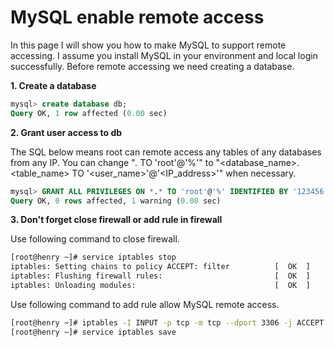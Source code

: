 # MySQL enable remote access
In this page I will show you how to make MySQL to support remote accessing. I assume you install MySQL in your
environment and local login successfully. Before remote accessing we need creating a database.

**1. Create a database**
```sql
mysql> create database db;
Query OK, 1 row affected (0.00 sec)
```

**2. Grant user access to db**

The SQL below means root can remote access any tables of any databases from any IP. You can change "*.* TO 'root'@'%'"
 to "<database_name>.<table_name> TO '<user_name>'@'<IP_address>'" when necessary.
```sql
mysql> GRANT ALL PRIVILEGES ON *.* TO 'root'@'%' IDENTIFIED BY '123456' WITH GRANT OPTION;
Query OK, 0 rows affected, 1 warning (0.00 sec)
```

**3. Don't forget close firewall or add rule in firewall**

Use following command to close firewall.
```bash
[root@henry ~]# service iptables stop
iptables: Setting chains to policy ACCEPT: filter          [  OK  ]
iptables: Flushing firewall rules:                         [  OK  ]
iptables: Unloading modules:                               [  OK  ]
```
Use following command to add rule allow MySQL remote access.
```bash
[root@henry ~]# iptables -I INPUT -p tcp -m tcp --dport 3306 -j ACCEPT
[root@henry ~]# service iptables save
```